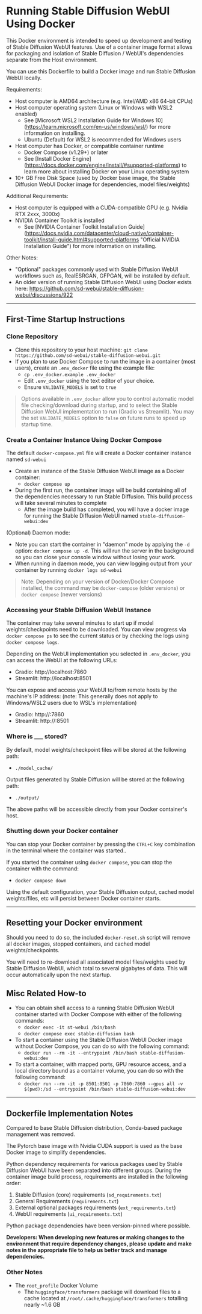 # Running Stable Diffusion WebUI Using Docker

This Docker environment is intended to speed up development and testing of Stable Diffusion WebUI features. Use of a container image format allows for packaging and isolation of Stable Diffusion / WebUI's dependencies separate from the Host environment.

You can use this Dockerfile to build a Docker image and run Stable Diffusion WebUI locally.


Requirements:
* Host computer is AMD64 architecture (e.g. Intel/AMD x86 64-bit CPUs)
* Host computer operating system (Linux or Windows with WSL2 enabled)
    * See [Microsoft WSL2 Installation Guide for Windows 10] (https://learn.microsoft.com/en-us/windows/wsl/) for more information on installing.
    * Ubuntu (Default) for WSL2 is recommended for Windows users 
* Host computer has Docker, or compatible container runtime
    * Docker Compose (v1.29+) or later 
    * See [Install Docker Engine] (https://docs.docker.com/engine/install/#supported-platforms) to learn more about installing Docker on your Linux operating system
* 10+ GB Free Disk Space (used by Docker base image, the Stable Diffusion WebUI Docker image for dependencies, model files/weights)

Additional Requirements:
* Host computer is equipped with a CUDA-compatible GPU (e.g. Nvidia RTX 2xxx, 3000x)
* NVIDIA Container Toolkit is installed
    * See [NVIDIA Container Toolkit Installation Guide] (https://docs.nvidia.com/datacenter/cloud-native/container-toolkit/install-guide.html#supported-platforms "Official NVIDIA Installation Guide") for more information on installing.

Other Notes:
* "Optional" packages commonly used with Stable Diffusion WebUI workflows such as, RealESRGAN, GFPGAN, will be installed by default.
* An older version of running Stable Diffusion WebUI using Docker exists here: https://github.com/sd-webui/stable-diffusion-webui/discussions/922


---

## First-Time Startup Instructions

### Clone Repository
* Clone this repository to your host machine:  `git clone https://github.com/sd-webui/stable-diffusion-webui.git`
* If you plan to use Docker Compose to run the image in a container (most users), create an `.env_docker` file using the example file:
    * `cp .env_docker.example .env_docker`
    * Edit `.env_docker` using the text editor of your choice.
    * Ensure `VALIDATE_MODELS` is set to `true`
> Options available in `.env_docker` allow you to control automatic model file checking/download during startup, and to select the Stable Diffusion WebUI implementation to run (Gradio vs Streamlit). You may the set `VALIDATE_MODELS` option to `false` on future runs to speed up startup time.


### Create a Container Instance Using Docker Compose
The default `docker-compose.yml` file  will create a Docker container instance named `sd-webui`

* Create an instance of the Stable Diffusion WebUI image as a Docker container:
    * `docker compose up`
* During the first run, the container image will be build containing all of the dependencies necessary to run Stable Diffusion. This build process will take several minutes to complete
    * After the image build has completed, you will have a docker image for running the Stable Diffusion WebUI named `stable-diffusion-webui:dev`

(Optional) Daemon mode:
* Note you can start the container in "daemon" mode by applying the `-d` option:  `docker compose up -d`. This will run the server in the background so you can close your console window without losing your work.
* When running in daemon mode, you can view logging output from your container by running `docker logs sd-webui`

> Note: Depending on your version of Docker/Docker Compose installed, the command may be `docker-compose` (older versions) or `docker compose` (newer versions)


### Accessing your Stable Diffusion WebUI Instance
The container may take several minutes to start up if model weights/checkpoints need to be downloaded. You can view progress via `docker compose ps` to see the current status or by checking the logs using `docker compose logs`.

Depending on the WebUI implementation you selected in `.env_docker`, you can access the WebUI at the following URLs:

* Gradio:  http://localhost:7860
* Streamlit:  http://localhost:8501

You can expose and access your WebUI to/from remote hosts by the machine's IP address:
(note: This generally does not apply to Windows/WSL2 users due to WSL's implementation)
* Gradio:  http://<host-ip-address>:7860
* Streamlit:  http://<host-ip-address>:8501


### Where is ___ stored?

By default, model weights/checkpoint files will be stored at the following path:
* `./model_cache/`

Output files generated by Stable Diffusion will be stored at the following path:
* `./output/`

The above paths will be accessible directly from your Docker container's host.


### Shutting down your Docker container
You can stop your Docker container by pressing the `CTRL+C` key combination in the terminal where the container was started..

If you started the container using `docker compose`, you can stop the container with the command:
* `docker compose down`

Using the default configuration, your Stable Diffusion output, cached model weights/files, etc will persist between Docker container starts.

---

## Resetting your Docker environment
Should you need to do so, the included `docker-reset.sh` script will remove all docker images, stopped containers, and cached model weights/checkpoints.

You will need to re-download all associated model files/weights used by Stable Diffusion WebUI, which total to several gigabytes of data. This will occur automatically upon the next startup.


## Misc Related How-to
* You can obtain shell access to a running Stable Diffusion WebUI container started with Docker Compose with either of the following commands:
    * `docker exec -it st-webui /bin/bash`
    * `docker compose exec stable-diffusion bash`
* To start a container using the Stable Diffusion WebUI Docker image without Docker Compose, you can do so with the following command:
    * `docker run --rm -it --entrypoint /bin/bash stable-diffusion-webui:dev`
* To start a container, with mapped ports, GPU resource access, and a local directory bound as a container volume, you can do so with the following command:
    * `docker run --rm -it -p 8501:8501 -p 7860:7860 --gpus all -v $(pwd):/sd --entrypoint /bin/bash stable-diffusion-webui:dev`

---

## Dockerfile Implementation Notes
Compared to base Stable Diffusion distribution, Conda-based package management was removed.

The Pytorch base image with Nvidia CUDA support is used as the base Docker image to simplify dependencies.

Python dependency requirements for various packages used by Stable Diffusion WebUI have been separated into different groups. During the container image build process, requirements are installed in the following order:

1. Stable Diffusion (core) requirements (`sd_requirements.txt`)
2. General Requirements (`requirements.txt`)
3. External optional packages requirements (`ext_requirements.txt`)
4. WebUI requirements (`ui_requirements.txt`)

Python package dependencies have been version-pinned where possible.

**Developers:  When developing new features or making changes to the environment that require dependency changes, please update and make notes in the appropriate file to help us better track and manage dependencies.**

### Other Notes

* The `root_profile` Docker Volume
    * The `huggingface/transformers` package will download files to a cache located at `/root/.cache/huggingface/transformers` totalling nearly ~1.6 GB
